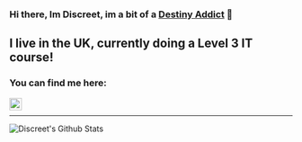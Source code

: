 ### Hi there, Im Discreet, im a bit of a [Destiny Addict][website] 👋

## I live in the UK, currently doing a Level 3 IT course! 

### You can find me here: 

[<img align="left" alt="Discreet | Discord" width="22px" src="https://cdn.jsdelivr.net/npm/simple-icons@v3/icons/discord.svg" />][discord]

<br>

---

<img align="left" alt="Discreet's Github Stats" src="https://github-readme-stats.vercel.app/api?username=Discreet-PC&count_private=true&show_icons=true&theme=radical" />

[website]: https://wastedondestiny.com/2_4611686018476764669,1_4611686018443528023
[discord]: https://dsc.bio/discreet
